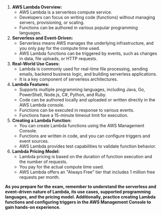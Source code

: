 1. **AWS Lambda Overview:**
    - AWS Lambda is a serverless compute service.
    - Developers can focus on writing code (functions) without managing servers, provisioning, or scaling.
    - Functions can be authored in various popular programming languages.
2. **Serverless and Event-Driven:**
    - Serverless means AWS manages the underlying infrastructure, and you only pay for the compute time used.
    - AWS Lambda functions can be triggered by events, such as changes in data, file uploads, or HTTP requests.
3. **Real-World Use Cases:**
    - Lambda is commonly used for real-time file processing, sending emails, backend business logic, and building serverless applications.
    - It is a key component of serverless architectures.
4. **Lambda Features:**
    - Supports multiple programming languages, including Java, Go, PowerShell, Node.js, C#, Python, and Ruby.
    - Code can be authored locally and uploaded or written directly in the AWS Lambda console.
    - Functions can be executed in response to various events.
    - Functions have a 15-minute timeout limit for execution.
5. **Creating a Lambda Function:**
    - You can create Lambda functions using the AWS Management Console.
    - Functions are written in code, and you can configure triggers and event sources.
    - AWS Lambda provides test capabilities to validate function behavior.
6. **Lambda Pricing Model:**
    - Lambda pricing is based on the duration of function execution and the number of requests.
    - You pay for the actual compute time used.
    - AWS Lambda offers an "Always Free" tier that includes 1 million free requests per month.

**As you prepare for the exam, remember to understand the serverless and event-driven nature of Lambda, its use cases, supported programming languages, and the pricing model. Additionally, practice creating Lambda functions and configuring triggers in the AWS Management Console to gain hands-on experience.**
